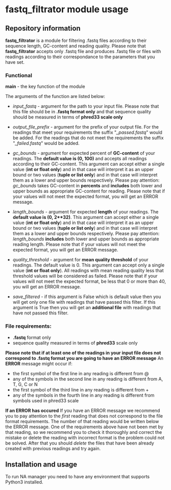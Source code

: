# fastq_filtrator module usage #
## Repository information ##

**fastq_filtrator** is a module for filtering .fastq files according to their sequence length, GC-content and reading quality. Please note that **fastq_filtrator** accepts only .fastq file and produces .fastq file or files with readings according to their correspondance to the parameters that you have set.

### Functional ###

**main** - the key function of the module

The arguments of the function are listed below:

- *input_fastq* - argument for the path to your input file. Please note that this file should be in **.fastq format only** and that sequence quality should be measured in terms of **phred33 scale only**

- *output_file_prefix* - argument for the prefix of your output file. For the readings that meet your requirements the suffix "*_passed.fastq*" would be added. For the readings that do not meet the requirements the suffix "*_failed.fastq*" would be added.

- *gc_bounds* - argument for expected percent of **GC-content** of your readings. The **default value is (0, 100)** and accepts all readings according to their GC-content. This argument can accept either a single value (**int or float only**) and in that case will interpret it as an upper bound or two values (**tuple or list only**) and in that case will interpret them as a lower and upper bounds respectively. Please pay attention: *gc_bounds* takes GC-content in **percents** and **includes** both lower and upper bounds as appropriate GC-content for reading. Please note that if your values will not meet the expected format, you will get an ERROR message.

- *length_bounds* - argument for expected **length** of your readings. The **default value is (0, 2\*\*32)**. This argument can accept either a single value (**int or float only**) and in that case will interpret it as an upper bound or two values (**tuple or list only**) and in that case will interpret them as a lower and upper bounds respectively. Please pay attention: *length_bounds* **includes** both lower and upper bounds as appropriate reading length. Please note that if your values will not meet the expected format, you will get an ERROR message.

- *quality_threshold* - argument for **mean quality threshold** of your readings. The default value is 0. This argument can accept only a single value (**int or float only**). All readings with mean reading quality less that threshold values will be considered as failed. Please note that if your values will not meet the expected format, be less that 0 or more than 40, you will get an ERROR message.

- *save_filtered* - if this argument is False which is default value then you will get only one file with readings that have passed this filter. If this argument is True then you will get an **additional file** with readings that have not passed this filter.

### File requirements: ###
- **.fastq** format only
- sequence quality measured in terms of **phred33** scale only

**Please note that if at least one of the readings in your input file does not correspond to .fastq format you are going to have an ERROR message**
An **ERROR** message might occur if:
- the first symbol of the first line in any reading is different from @
- any of the symbols in the second line in any reading is different from A, T, G, C or N
- the first symbol of the third line in any reading is different from +
- any of the symbols in the fourth line in any reading is different from symbols used in phred33 scale

**If an ERROR has occured**
If you have an ERROR message we recommend you to pay attention to the *first* reading that does not correspond to the file format requirements. The number of that reading would be written below the ERROR message. One of the requirements above have not been met by that reading, so we recommend you to check it thoroughly and correct the mistake or delete the reading with incorrect format is the problem could not be solved. After that you should *delete* the files that have been already created with previous readings and try again. 

## Installation and usage ##
To run NA manager you need to have any environment that supports Python3 installed.